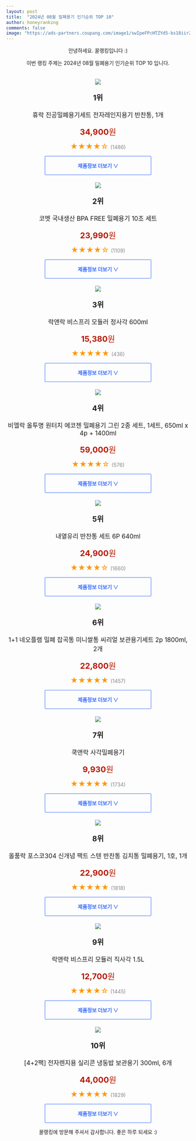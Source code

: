 ```yaml
---
layout: post
title:  "2024년 08월 밀폐용기 인기순위 TOP 10"
author: honeyranking
comments: false
image: "https://ads-partners.coupang.com/image1/swIpeFPcHTZYd5-bs18iirZhnCIAuH9Y4wL1-sbp-cu79s2cLeFp8kaFsf8kbHbdaEcRWFTelAu5aROzABFkPCAdyxnI-Mq_4NMb1_7STcXM0YNmDS6ppPl7Xq_wS1qt_T9D70fRVQ4nzkGkM8Km40Wge68NnOhy8_7iq6TaHhkY715zEIx-0-tCr3687O30oUoQq4t0qbkZ1isdCP8IKxbVMDyARTrPcKuXrUDsWPA1g1oRdDczI0SQ4H1ucLgapW8v6Yf_0IvCfS29Gkj-GAiuc_jizIs2Dy2Y8e4KXePrh1LgGCq8WX_xeA1Z7NM="
---
```

<p style="text-align: center;">안녕하세요. 꿀랭킹입니다 :)</p>
<p style="text-align: center;">이번 랭킹 주제는 2024년 08월 밀폐용기 인기순위 TOP 10 입니다.</p><center><img src="https://ads-partners.coupang.com/image1/swIpeFPcHTZYd5-bs18iirZhnCIAuH9Y4wL1-sbp-cu79s2cLeFp8kaFsf8kbHbdaEcRWFTelAu5aROzABFkPCAdyxnI-Mq_4NMb1_7STcXM0YNmDS6ppPl7Xq_wS1qt_T9D70fRVQ4nzkGkM8Km40Wge68NnOhy8_7iq6TaHhkY715zEIx-0-tCr3687O30oUoQq4t0qbkZ1isdCP8IKxbVMDyARTrPcKuXrUDsWPA1g1oRdDczI0SQ4H1ucLgapW8v6Yf_0IvCfS29Gkj-GAiuc_jizIs2Dy2Y8e4KXePrh1LgGCq8WX_xeA1Z7NM=" style="margin-top:20px" /></center><p style="text-align: center; font-size: 20px"><b>1위</b></p><p style="text-align: center; font-size: 17px">휴락 진공밀폐용기세트 전자레인지용기 반찬통, 1개</p><p style="text-align: center;"><span style="color: #b61800; font-size: 22px;"><b>34,900</b>원</span></p><p style="text-align: center;"><span style="color: #ff9600; font-size: 20px;">★★★★☆ </span><span style="color: #878787;">(1486)</span></p><center><a href="https://link.coupang.com/re/AFFSDP?lptag=AF3899140&subid=honeyrank&pageKey=7306339658&itemId=18707662899&vendorItemId=85840941453&traceid=V0-153-6a93d64321fa4643&clickBeacon=37da80e0-65fe-11ef-87de-8e4120229370%7E3&requestid=20240829210000473228647494&token=31850C%7CMIXED"><div style="font-size: 14px; display: inline-block; padding: 15px 90px; color: #346aff; border-radius: 2px; border: 1px solid #346aff; cursor: pointer;"><b>제품정보 더보기 &or;</b></div></a></center><center><img src="https://ads-partners.coupang.com/image1/a3vV3b38hfs5a3z-a4EmwvLnEZU2971YyOJaLrGbDkPsn2MwhmYFPrRLwM-ruNj40OKGPb0n9ubtE1ai_6wvIxYHkJ93YnBlQag7k0vPEwcFNI4XapsygNWmN-yOrNa6vvFm-Pix_imEQIxDYFT3YyPWi1pRGwJ_bqaXLv6l_wiotAkQq7X0pI86z0LovYDoAW4o9bQOyVJGfFCNralXjILZZWBzGE0hwXB21B5dpTOuzW6qmA0hc0eVvcwP9DhxE94pyIbS9R1YqGzcngkWgSduiQFyl-kN_2NaJQ==" style="margin-top:20px" /></center><p style="text-align: center; font-size: 20px"><b>2위</b></p><p style="text-align: center; font-size: 17px">코멧 국내생산 BPA FREE 밀폐용기 10조 세트</p><p style="text-align: center;"><span style="color: #b61800; font-size: 22px;"><b>23,990</b>원</span></p><p style="text-align: center;"><span style="color: #ff9600; font-size: 20px;">★★★★☆ </span><span style="color: #878787;">(1109)</span></p><center><a href="https://link.coupang.com/re/AFFSDP?lptag=AF3899140&subid=honeyrank&pageKey=1465162191&itemId=2519788738&vendorItemId=70512688703&traceid=V0-153-452d3346e27ad16f&requestid=20240829210000473228647494&token=31850C%7CMIXED"><div style="font-size: 14px; display: inline-block; padding: 15px 90px; color: #346aff; border-radius: 2px; border: 1px solid #346aff; cursor: pointer;"><b>제품정보 더보기 &or;</b></div></a></center><center><img src="https://ads-partners.coupang.com/image1/KbUO1xw7OPhniwLpKQgwDXDiC_nHehNPCMDdmcRcnAxu3mwoylnu8ofHe-Rrb48F82jki_nV27ji6ST_xyB6QTWOejRnXNDuIeUSe7vzIxwxgNXlY-R9FvKfN5BRClCRZOG69rF0ic46zfNZ4wH1mz_swaLoigezqfQcwee0uBI0T6AAx09hG5L4Hv6Su-W8uaYo5SSCGwymjc4fRDS5Lpu89N0PbEYmdhriAuDuseQc6gFmCZstIMTuLhKI_CYuhutfWwPcqEgBrE9OAZoeJAfTB3pUP-cuTczy" style="margin-top:20px" /></center><p style="text-align: center; font-size: 20px"><b>3위</b></p><p style="text-align: center; font-size: 17px">락앤락 비스프리 모듈러 정사각 600ml</p><p style="text-align: center;"><span style="color: #b61800; font-size: 22px;"><b>15,380</b>원</span></p><p style="text-align: center;"><span style="color: #ff9600; font-size: 20px;">★★★★★ </span><span style="color: #878787;">(436)</span></p><center><a href="https://link.coupang.com/re/AFFSDP?lptag=AF3899140&subid=honeyrank&pageKey=7104715540&itemId=19952436543&vendorItemId=4868491753&traceid=V0-153-dfbcb74a23f23381&requestid=20240829210000473228647494&token=31850C%7CMIXED"><div style="font-size: 14px; display: inline-block; padding: 15px 90px; color: #346aff; border-radius: 2px; border: 1px solid #346aff; cursor: pointer;"><b>제품정보 더보기 &or;</b></div></a></center><center><img src="https://ads-partners.coupang.com/image1/aM2djJfi7QWAo2L5aFeCqDkWdLCUtxS8NhSy2BThBT8cEx40Agw_9jVeAol11hT0cwjo6bXkatLbI3fwW5QzJKYItcoypoEbbcRTmwWO4cJTb8uRD7pfxX2wI8f0LZrttVtRk4QVuOV4TxrkLCun30Z7rYbqC_qJ_6b6Ox-mCM0KnrYmMps25YWOQg_HkY8bj5stQ5CYVAHA9vTl0J3sFzV-bHYzDs6Ks53C5mpQeHc4xMJG_9gzZTpO2YcR2Vvkn789rg1LY_wjdQ8CEC_zkIgD1D4SqtaIG8OYZ5Mf-QQ=" style="margin-top:20px" /></center><p style="text-align: center; font-size: 20px"><b>4위</b></p><p style="text-align: center; font-size: 17px">비엘락 올투명 원터치 에코젠 밀폐용기 그린 2종 세트, 1세트, 650ml x 4p + 1400ml</p><p style="text-align: center;"><span style="color: #b61800; font-size: 22px;"><b>59,000</b>원</span></p><p style="text-align: center;"><span style="color: #ff9600; font-size: 20px;">★★★★☆ </span><span style="color: #878787;">(576)</span></p><center><a href="https://link.coupang.com/re/AFFSDP?lptag=AF3899140&subid=honeyrank&pageKey=8058949121&itemId=22631625321&vendorItemId=89673015758&traceid=V0-153-5bcc98f08864d224&clickBeacon=37da80e0-65fe-11ef-908b-6e5b74bf7be3%7E3&requestid=20240829210000473228647494&token=31850C%7CMIXED"><div style="font-size: 14px; display: inline-block; padding: 15px 90px; color: #346aff; border-radius: 2px; border: 1px solid #346aff; cursor: pointer;"><b>제품정보 더보기 &or;</b></div></a></center><center><img src="https://ads-partners.coupang.com/image1/gTm8pYzneHq4a30igRFgE9vZIQ-ZrNDNj55gmrPupXSVgyKcZ9c_CaVbOyoTrY0xHldEHPjlks0BqHcOr9QsVxZ4rXer0e86zKWMY7uZner2pHkW-6oY0_VMe8UAKBoQLbEVrBrGIY3zVBAMNFHvrx8CTS2wpy_d2JDbovVEU9OxMF1hBz_bSPDcNAfSl2xfgrDv7w8LyCW5nnCr1aqXz18rrpUXgfhrMBzkz8e4n1YPzruRYVyZK8LegScZaSTwmvxdifSOVwh4B8fVPcr7QYzBgEDmylmmTUD2Jk6gE2wcAnralRdJqCuA" style="margin-top:20px" /></center><p style="text-align: center; font-size: 20px"><b>5위</b></p><p style="text-align: center; font-size: 17px">내열유리 반찬통 세트 6P 640ml</p><p style="text-align: center;"><span style="color: #b61800; font-size: 22px;"><b>24,900</b>원</span></p><p style="text-align: center;"><span style="color: #ff9600; font-size: 20px;">★★★★☆ </span><span style="color: #878787;">(1660)</span></p><center><a href="https://link.coupang.com/re/AFFSDP?lptag=AF3899140&subid=honeyrank&pageKey=7670482370&itemId=20460569303&vendorItemId=87540288923&traceid=V0-153-7b5c41e7ae5a0347&requestid=20240829210000473228647494&token=31850C%7CMIXED"><div style="font-size: 14px; display: inline-block; padding: 15px 90px; color: #346aff; border-radius: 2px; border: 1px solid #346aff; cursor: pointer;"><b>제품정보 더보기 &or;</b></div></a></center><center><img src="https://ads-partners.coupang.com/image1/oiqPIk5CXQetVJaCooK2gsyl0YyGoZVCNfu_fU0z67E_sybMdrxuN2J1FHkjMQq0Tghkuhee4RGsiykvMraySK3LU54Zf19TRQa0QC6sGLvVpmsxmJoFqbdVGUrNoMuCZgV7HT8wxBoVQNsZ4Fl1uT3y_mBKsiOt0D5P488qV0IkIJLiWYaXqb3MNFsiRLJgYhYS37BQuD5QzBee4WlNStbcLydTZXbjGAWcZG1bwpKHpMbCzpOYChu3m1TBAqbP-dX7qI6smFg-SHGj_b3KiiFs2xO9u6LBQt3SBlrn3pnp4HE05Q5qYuQ9W3UubA==" style="margin-top:20px" /></center><p style="text-align: center; font-size: 20px"><b>6위</b></p><p style="text-align: center; font-size: 17px">1+1 네오플램 밀폐 잡곡통 미니쌀통 씨리얼 보관용기세트 2p 1800ml, 2개</p><p style="text-align: center;"><span style="color: #b61800; font-size: 22px;"><b>22,800</b>원</span></p><p style="text-align: center;"><span style="color: #ff9600; font-size: 20px;">★★★★★ </span><span style="color: #878787;">(1457)</span></p><center><a href="https://link.coupang.com/re/AFFSDP?lptag=AF3899140&subid=honeyrank&pageKey=8285467634&itemId=23891072252&vendorItemId=90913766746&traceid=V0-153-a9763b7ca2dfecc6&clickBeacon=37da80e0-65fe-11ef-b191-e70c2dad481f%7E3&requestid=20240829210000473228647494&token=31850C%7CMIXED"><div style="font-size: 14px; display: inline-block; padding: 15px 90px; color: #346aff; border-radius: 2px; border: 1px solid #346aff; cursor: pointer;"><b>제품정보 더보기 &or;</b></div></a></center><center><img src="https://ads-partners.coupang.com/image1/hFf8h3HetOatZHNNhGOAu3UUhxV8YvPln5Gf61w92mT0ybkX4xFVyBD75l8qBgFt9RBhugNmXbLkMEyo5nX6ioEvgI588F1xmcdfVFXhrUoHBxmXwnGypX-f4yYWe4wI9pKF8fBkFTUBbNJ19CPBnD5JFpUI5bZsTLJnsRbdz_CVQZwYtknyrfZN939CC7flPF3lc5HSyPwBrtOuZ4vLRTvDT1KF3mrd_mo_BPpwCnogKJ73gdIQ3bPIwIq3wFjT7itUXvswnmUnRan3ChfDfFZgVUBPidepl-Uo" style="margin-top:20px" /></center><p style="text-align: center; font-size: 20px"><b>7위</b></p><p style="text-align: center; font-size: 17px">쿡앤락 사각밀폐용기</p><p style="text-align: center;"><span style="color: #b61800; font-size: 22px;"><b>9,930</b>원</span></p><p style="text-align: center;"><span style="color: #ff9600; font-size: 20px;">★★★★★ </span><span style="color: #878787;">(1734)</span></p><center><a href="https://link.coupang.com/re/AFFSDP?lptag=AF3899140&subid=honeyrank&pageKey=7755448612&itemId=20658019713&vendorItemId=3112430366&traceid=V0-153-2bdf6c2c1b450d91&requestid=20240829210000473228647494&token=31850C%7CMIXED"><div style="font-size: 14px; display: inline-block; padding: 15px 90px; color: #346aff; border-radius: 2px; border: 1px solid #346aff; cursor: pointer;"><b>제품정보 더보기 &or;</b></div></a></center><center><img src="https://ads-partners.coupang.com/image1/1j4rAhOuBGaj3JC-1tXkdWU2q9Junb6TbBjZq0gF0mOKKQNueRFeO5pK2OjI5ece1uAHLU5vkHpp2fs2S6ITv4DdTJZkRmzQHxUGcV7iOIUxfonJ6pD0V7c1HHUPLDWJyGDi6ElkbonELJ2k9Zco20sUL5QQB4vAKw-8axDKczy1GRP_DITPN4nq75K9-kFrQFJQ1cPIwonxzTugUz5LGbjKnGXGB0ZlkkTanlpv2g4zf9fdBXueb2qjP6Jj0sfP-ZiOMr0eZ5_MODi4S8Du-i3WgVy_RLwdyV2UJZ4zT0MMFQ5Lh-7tRsX4h6YEfKqo" style="margin-top:20px" /></center><p style="text-align: center; font-size: 20px"><b>8위</b></p><p style="text-align: center; font-size: 17px">올품락 포스코304 신개념 팩트 스텐 반찬통 김치통 밀폐용기, 1호, 1개</p><p style="text-align: center;"><span style="color: #b61800; font-size: 22px;"><b>22,900</b>원</span></p><p style="text-align: center;"><span style="color: #ff9600; font-size: 20px;">★★★★★ </span><span style="color: #878787;">(1818)</span></p><center><a href="https://link.coupang.com/re/AFFSDP?lptag=AF3899140&subid=honeyrank&pageKey=7910569571&itemId=21704185958&vendorItemId=88753693596&traceid=V0-153-5c526a9deba36937&clickBeacon=37da80e0-65fe-11ef-a0e0-d45c68eb196a%7E3&requestid=20240829210000473228647494&token=31850C%7CMIXED"><div style="font-size: 14px; display: inline-block; padding: 15px 90px; color: #346aff; border-radius: 2px; border: 1px solid #346aff; cursor: pointer;"><b>제품정보 더보기 &or;</b></div></a></center><center><img src="https://ads-partners.coupang.com/image1/KDpfShNpzgK_x4lKKFWjDmr1t_PHdo6vDwdEfcV9mjO4ZY9WcthC69Og-BE3YsmfwGrV0td8_B_MXcZFzYe76SKdii58FZUNLTCAgAKWY9mgTPVWnHf3CrT5KLzJTTkSXctktyso4wCABZGxYeHOFhJphbnEzY4I8g7bRjUX6EQGAlPni9KzP4k2agUE0_N4eD2oBuEpqlo_X7g4LlEd6anQw2LDOvpgspQ6YFbvMCXxyA2vxyJX4e53_kkGXvhv4ct0kj2mp3L5s1paoc0X2GBj7TiresE0hlpm" style="margin-top:20px" /></center><p style="text-align: center; font-size: 20px"><b>9위</b></p><p style="text-align: center; font-size: 17px">락앤락 비스프리 모듈러 직사각 1.5L</p><p style="text-align: center;"><span style="color: #b61800; font-size: 22px;"><b>12,700</b>원</span></p><p style="text-align: center;"><span style="color: #ff9600; font-size: 20px;">★★★★☆ </span><span style="color: #878787;">(1445)</span></p><center><a href="https://link.coupang.com/re/AFFSDP?lptag=AF3899140&subid=honeyrank&pageKey=132992369&itemId=390906974&vendorItemId=3951261570&traceid=V0-153-321386e372c6c31d&requestid=20240829210000473228647494&token=31850C%7CMIXED"><div style="font-size: 14px; display: inline-block; padding: 15px 90px; color: #346aff; border-radius: 2px; border: 1px solid #346aff; cursor: pointer;"><b>제품정보 더보기 &or;</b></div></a></center><center><img src="https://ads-partners.coupang.com/image1/sjNfVek68ST38lnwsg37bODw5TQGNi-yWc73dkiYEN26w7HJWZMfgIFcTO7R2NYtsV7T9lzh1jrWzik8Bx25cXntzbYGC_V8iECn8t8hQ85avaZiip_-8MeU8bvC3bjeD_0-bGrDj_bmz8B4FLoQALErSb-yZgwjoutcyoMJtTB6D6uFT_3y2MOiw7ePkW8mie68eLwBd8dnj6jXGZI8NI9PBcHnf572B8j-1F5kQOaqok3ILSLeP6MnRkaE7_ZJwf3eKAI_dgsyEm73AZTkxBb8WdVb1bINJqlXGiJq9ypYr76DG83l76M7OGztR3iV" style="margin-top:20px" /></center><p style="text-align: center; font-size: 20px"><b>10위</b></p><p style="text-align: center; font-size: 17px">[4+2팩] 전자렌지용 실리콘 냉동밥 보관용기 300ml, 6개</p><p style="text-align: center;"><span style="color: #b61800; font-size: 22px;"><b>44,000</b>원</span></p><p style="text-align: center;"><span style="color: #ff9600; font-size: 20px;">★★★★★ </span><span style="color: #878787;">(1829)</span></p><center><a href="https://link.coupang.com/re/AFFSDP?lptag=AF3899140&subid=honeyrank&pageKey=7961403495&itemId=22011792633&vendorItemId=89169115345&traceid=V0-153-63b147785d3d434a&clickBeacon=37da80e0-65fe-11ef-94ba-519ac105fd8c%7E3&requestid=20240829210000473228647494&token=31850C%7CMIXED"><div style="font-size: 14px; display: inline-block; padding: 15px 90px; color: #346aff; border-radius: 2px; border: 1px solid #346aff; cursor: pointer;"><b>제품정보 더보기 &or;</b></div></a></center><p style="text-align: center;">꿀랭킹에 방문해 주셔서 감사합니다. 좋은 하루 되세요 :)</p>